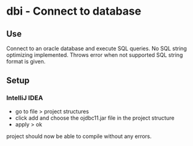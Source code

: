 # dbi - Connect to database

## Use
Connect to an oracle database and execute SQL queries. No SQL string optimizing implemented.
Throws error when not supported SQL string format is given.

## Setup
### IntelliJ IDEA
- go to file > project structures
- click add and choose the ojdbc11.jar file in the project structure
- apply > ok

project should now be able to compile without any errors.
